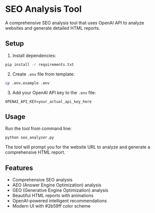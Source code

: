 # SEO Analysis Tool

A comprehensive SEO analysis tool that uses OpenAI API to analyze websites and generate detailed HTML reports.

## Setup

1. Install dependencies:
```bash
pip install -r requirements.txt
```

2. Create `.env` file from template:
```bash
cp .env.example .env
```

3. Add your OpenAI API key to the `.env` file:
```
OPENAI_API_KEY=your_actual_api_key_here
```

## Usage

Run the tool from command line:
```bash
python seo_analyzer.py
```

The tool will prompt you for the website URL to analyze and generate a comprehensive HTML report.

## Features

- Comprehensive SEO analysis
- AEO (Answer Engine Optimization) analysis
- GEO (Generative Engine Optimization) analysis
- Beautiful HTML reports with animations
- OpenAI-powered intelligent recommendations
- Modern UI with #2b59ff color scheme